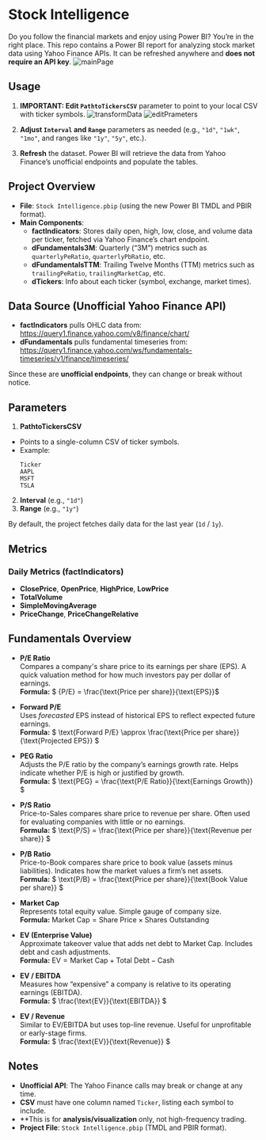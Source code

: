 # Stock Intelligence

Do you follow the financial markets and enjoy using Power BI? You’re in the right place. This repo contains a Power BI  report for analyzing stock market data using Yahoo Finance APIs. It can be refreshed anywhere and **does not require an API key**.
![mainPage](https://github.com/user-attachments/assets/5394508e-5992-45eb-8400-151ef649e91d)


## Usage

1. **IMPORTANT: Edit `PathtoTickersCSV`** parameter to point to your local CSV with ticker symbols.
![transformData](https://github.com/user-attachments/assets/262c84c4-3a15-480f-a4db-b965517a06cf)
![editPrameters](https://github.com/user-attachments/assets/72416a42-94d8-44fb-9553-7d85ae79c198)


2. **Adjust `Interval` and `Range`** parameters as needed (e.g., `"1d"`, `"1wk"`, `"1mo"`, and ranges like `"1y"`, `"5y"`, etc.).  
3. **Refresh** the dataset. Power BI will retrieve the data from Yahoo Finance’s unofficial endpoints and populate the tables.

## Project Overview

- **File**: `Stock Intelligence.pbip` (using the new Power BI TMDL and PBIR format).  
- **Main Components**:
  - **factIndicators**: Stores daily open, high, low, close, and volume data per ticker, fetched via Yahoo Finance’s chart endpoint.
  - **dFundamentals3M**: Quarterly (“3M”) metrics such as `quarterlyPeRatio`, `quarterlyPbRatio`, etc.
  - **dFundamentalsTTM**: Trailing Twelve Months (TTM) metrics such as `trailingPeRatio`, `trailingMarketCap`, etc.
  - **dTickers**: Info about each ticker (symbol, exchange, market times).

## Data Source (Unofficial Yahoo Finance API)

- **factIndicators** pulls OHLC data from: https://query1.finance.yahoo.com/v8/finance/chart/
- **dFundamentals** pulls fundamental timeseries from: https://query1.finance.yahoo.com/ws/fundamentals-timeseries/v1/finance/timeseries/

Since these are **unofficial endpoints**, they can change or break without notice.

## Parameters

1. **PathtoTickersCSV**  
 - Points to a single-column CSV of ticker symbols.  
 - Example:
   ```
   Ticker
   AAPL
   MSFT
   TSLA
   ```
2. **Interval** (e.g., `"1d"`)  
3. **Range** (e.g., `"1y"`)

By default, the project fetches daily data for the last year (`1d` / `1y`).

## Metrics

### Daily Metrics (factIndicators)
- **ClosePrice**, **OpenPrice**, **HighPrice**, **LowPrice**  
- **TotalVolume**  
- **SimpleMovingAverage**  
- **PriceChange**, **PriceChangeRelative**


## Fundamentals Overview

- **P/E Ratio**  
  Compares a company's share price to its earnings per share (EPS). A quick valuation method for how much investors pay per dollar of earnings.  
  **Formula:** $` {P/E} = \frac{\text{Price per share}}{\text{EPS}}`$ 

- **Forward P/E**  
  Uses *forecasted* EPS instead of historical EPS to reflect expected future earnings.  
  **Formula:** $` \text{Forward P/E} \approx \frac{\text{Price per share}}{\text{Projected EPS}} `$ 

- **PEG Ratio**  
  Adjusts the P/E ratio by the company’s earnings growth rate. Helps indicate whether P/E is high or justified by growth.  
  **Formula:** $` \text{PEG} = \frac{\text{P/E Ratio}}{\text{Earnings Growth}} `$ 

- **P/S Ratio**  
  Price-to-Sales compares share price to revenue per share. Often used for evaluating companies with little or no earnings.  
  **Formula:** $` \text{P/S} = \frac{\text{Price per share}}{\text{Revenue per share}} `$ 

- **P/B Ratio**  
  Price-to-Book compares share price to book value (assets minus liabilities). Indicates how the market values a firm’s net assets.  
  **Formula:** $` \text{P/B} = \frac{\text{Price per share}}{\text{Book Value per share}} `$ 

- **Market Cap**  
  Represents total equity value. Simple gauge of company size.  
  **Formula:** $` \text{Market Cap} = \text{Share Price} \times \text{Shares Outstanding} `$ 

- **EV (Enterprise Value)**  
  Approximate takeover value that adds net debt to Market Cap. Includes debt and cash adjustments.  
  **Formula:** $` \text{EV} = \text{Market Cap} + \text{Total Debt} - \text{Cash} `$ 

- **EV / EBITDA**  
  Measures how “expensive” a company is relative to its operating earnings (EBITDA).  
  **Formula:** $` \frac{\text{EV}}{\text{EBITDA}} `$ 

- **EV / Revenue**  
  Similar to EV/EBITDA but uses top-line revenue. Useful for unprofitable or early-stage firms.  
  **Formula:** $` \frac{\text{EV}}{\text{Revenue}} `$ 


## Notes

- **Unofficial API**: The Yahoo Finance calls may break or change at any time.
- **CSV** must have one column named `Ticker`, listing each symbol to include.
- **This is for **analysis/visualization** only, not high-frequency trading.
- **Project File**: `Stock Intelligence.pbip` (TMDL and PBIR format).


